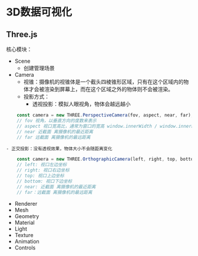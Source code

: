 # 3D数据可视化

## Three.js
核心模块：
- Scene
  - 创建管理场景
- Camera
  - 视锥：摄像机的视锥体是一个截头四棱锥形区域，只有在这个区域内的物体才会被渲染到屏幕上，而在这个区域之外的物体则不会被渲染。
  - 投影方式：
    - 透视投影：模拟人眼视角，物体会越远越小
```js
    const camera = new THREE.PerspectiveCamera(fov, aspect, near, far);
    // fov 视角，以垂直方向的度数来表示
    // aspect 视口宽高比，通常为窗口的宽高 window.innerWidth / window.innerHeight
    // near 近截面 离摄像机的最近距离
    // far 远截面 离摄像机的最远距离
```
    - 正交投影：没有透视效果，物体大小不会随距离变化
```js
    const camera = new THREE.OrthographicCamera(left, right, top, bottom, near, far);
    // left: 视口左边坐标
    // right: 视口右边坐标
    // top: 视口上边坐标
    // bottom: 视口下边坐标
    // near: 近截面 离摄像机的最近距离
    // far：远截面 离摄像机的最远距离
```
- Renderer
- Mesh
- Geometry
- Material
- Light
- Texture
- Animation
- Controls